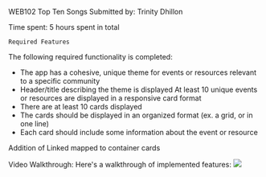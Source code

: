 WEB102 Top Ten Songs
Submitted by: Trinity Dhillon


Time spent: 5 hours spent in total

`Required Features`

The following required functionality is completed:

 - The app has a cohesive, unique theme for events or resources relevant to a specific community
- Header/title describing the theme is displayed
 At least 10 unique events or resources are displayed in a responsive card format
- There are at least 10 cards displayed
- The cards should be displayed in an organized format (ex. a grid, or in one line)
- Each card should include some information about the event or resource

 Addition of Linked mapped to container cards

Video Walkthrough:
Here's a walkthrough of implemented features:
<img src='https://submissions.us-east-1.linodeobjects.com/web102/hDTHgoO6.gif' />




























